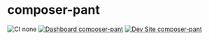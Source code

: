 # composer-pant

![CI none](https://img.shields.io/badge/ci-none-orange.svg)
[![Dashboard composer-pant](https://img.shields.io/badge/dashboard-composer_pant-yellow.svg)](https://dashboard.pantheon.io/sites/20a8a7bf-81f2-4613-8320-8d1e6209b0aa#dev/code)
[![Dev Site composer-pant](https://img.shields.io/badge/site-composer_pant-blue.svg)](http://dev-composer-pant.pantheonsite.io/)